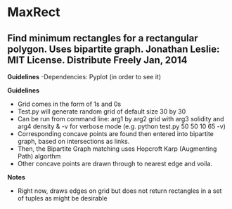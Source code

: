 MaxRect 
==============
Find minimum rectangles for a rectangular polygon.  Uses bipartite graph.
Jonathan Leslie: MIT License.  Distribute Freely
Jan, 2014
--------------

**Guidelines**
-Dependencies: Pyplot (in order to see it)

**Guidelines**

- Grid comes in the form of 1s and 0s
- Test.py will generate random grid of default size 30 by 30
- Can be run from command line: arg1 by arg2 grid with arg3 solidity and arg4 density & -v for verbose mode (e.g. python test.py 50 50 10 65 -v)
- Corresponding concave points are found then entered into bipartite graph, based on intersections as links.
- Then, the Bipartite Graph matching uses Hopcroft Karp (Augmenting Path) algorthm 
- Other concave points are drawn through to nearest edge and voila.

**Notes**
- Right now, draws edges on grid but does not return rectangles in a set of tuples as might be desirable


	